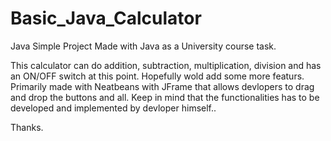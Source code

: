 # Basic_Java_Calculator



Java Simple Project
Made with Java as a University course task.



This calculator can do addition, subtraction, multiplication, division and has an ON/OFF switch at this point. Hopefully wold add some more featurs.
Primarily made with Neatbeans with JFrame that allows devlopers to drag and drop the buttons and all. Keep in mind that the functionalities has to be developed and implemented by devloper himself.. 

Thanks.
